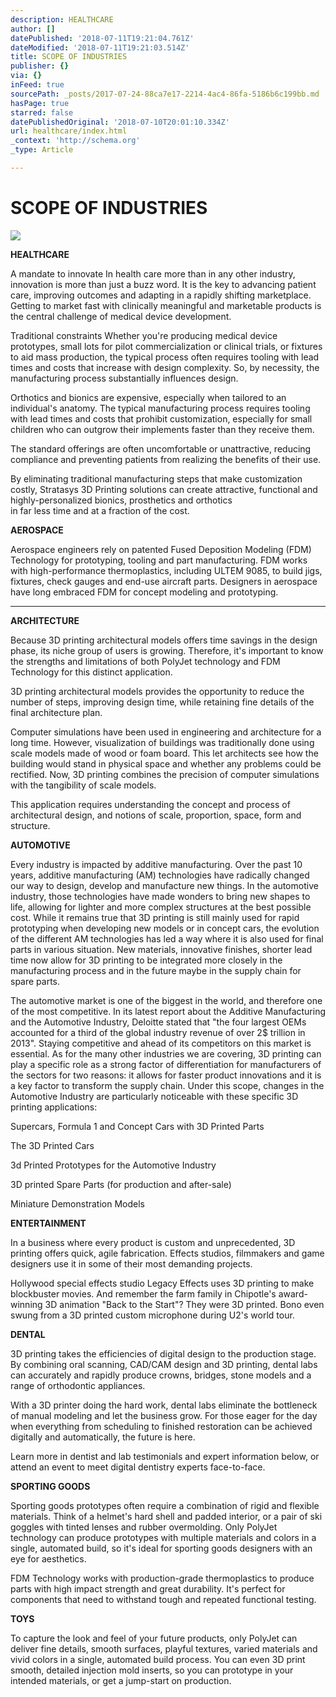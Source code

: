 ```yaml
---
description: HEALTHCARE
author: []
datePublished: '2018-07-11T19:21:04.761Z'
dateModified: '2018-07-11T19:21:03.514Z'
title: SCOPE OF INDUSTRIES
publisher: {}
via: {}
inFeed: true
sourcePath: _posts/2017-07-24-88ca7e17-2214-4ac4-86fa-5186b6c199bb.md
hasPage: true
starred: false
datePublishedOriginal: '2018-07-10T20:01:10.334Z'
url: healthcare/index.html
_context: 'http://schema.org'
_type: Article

---
```

# SCOPE OF INDUSTRIES
![](https://the-grid-user-content.s3-us-west-2.amazonaws.com/0e7f6288-04da-4e4e-a0d1-664cc3305157.jpg)

**HEALTHCARE**

A mandate to innovate In health care more than in any other industry, innovation is more than just a buzz word. It is the key to advancing patient care, improving outcomes and adapting in a rapidly shifting marketplace. Getting to market fast with clinically meaningful and marketable products is the central challenge of medical device development.

Traditional constraints Whether you're producing medical device prototypes, small lots for pilot commercialization or clinical trials, or fixtures to aid mass production, the typical process often requires tooling with lead times and costs that increase with design complexity. So, by necessity, the manufacturing process substantially influences design.

Orthotics and bionics are expensive, especially when tailored to an individual's anatomy. The typical manufacturing process requires tooling with lead times and costs that prohibit customization, especially for small children who can outgrow their implements faster than they receive them.

The standard offerings are often uncomfortable or unattractive, reducing compliance and preventing patients from realizing the benefits of their use.

By eliminating traditional manufacturing steps that make customization costly, Stratasys 3D Printing solutions can create attractive, functional and highly-personalized bionics, prosthetics and orthotics  
in far less time and at a fraction of the cost.

**AEROSPACE**

Aerospace engineers rely on patented Fused Deposition Modeling (FDM) Technology for prototyping, tooling and part manufacturing. FDM works with high-performance thermoplastics, including ULTEM 9085, to build jigs, fixtures, check gauges and end-use aircraft parts. Designers in aerospace have long embraced FDM for concept modeling and prototyping.

---

**ARCHITECTURE**

Because 3D printing architectural models offers time savings in the design phase, its niche group of users is growing. Therefore, it's important to know the strengths and limitations of both PolyJet technology and FDM Technology for this distinct application.

3D printing architectural models provides the opportunity to reduce the number of steps, improving design time, while retaining fine details of the final architecture plan.

Computer simulations have been used in engineering and architecture for a long time. However, visualization of buildings was traditionally done using scale models made of wood or foam board. This let architects see how the building would stand in physical space and whether any problems could be rectified. Now, 3D printing combines the precision of computer simulations with the tangibility of scale models.

This application requires understanding the concept and process of architectural design, and notions of scale, proportion, space, form and structure.

**AUTOMOTIVE**

Every industry is impacted by additive manufacturing. Over the past 10 years, additive manufacturing (AM) technologies have radically changed our way to design, develop and manufacture new things. In the automotive industry, those technologies have made wonders to bring new shapes to life, allowing for lighter and more complex structures at the best possible cost. While it remains true that 3D printing is still mainly used for rapid prototyping when developing new models or in concept cars, the evolution of the different AM technologies has led a way where it is also used for final parts in various situation. New materials, innovative finishes, shorter lead time now allow for 3D printing to be integrated more closely in the manufacturing process and in the future maybe in the supply chain for spare parts.

The automotive market is one of the biggest in the world, and therefore one of the most competitive. In its latest report about the Additive Manufacturing and the Automotive Industry, Deloitte stated that "the four largest OEMs accounted for a third of the global industry revenue of over 2$ trillion in 2013". Staying competitive and ahead of its competitors on this market is essential. As for the many other industries we are covering, 3D printing can play a specific role as a strong factor of differentiation for manufacturers of the sectors for two reasons: it allows for faster product innovations and it is a key factor to transform the supply chain. Under this scope, changes in the Automotive Industry are particularly noticeable with these specific 3D printing applications:

Supercars, Formula 1 and Concept Cars with 3D Printed Parts

The 3D Printed Cars

3d Printed Prototypes for the Automotive Industry

3D printed Spare Parts (for production and after-sale)

Miniature Demonstration Models

**ENTERTAINMENT**

In a business where every product is custom and unprecedented, 3D printing offers quick, agile fabrication. Effects studios, filmmakers and game designers use it in some of their most demanding projects.

Hollywood special effects studio Legacy Effects uses 3D printing to make blockbuster movies. And remember the farm family in Chipotle's award-winning 3D animation "Back to the Start"? They were 3D printed. Bono even swung from a 3D printed custom microphone during U2's world tour.

**DENTAL**

3D printing takes the efficiencies of digital design to the production stage. By combining oral scanning, CAD/CAM design and 3D printing, dental labs can accurately and rapidly produce crowns, bridges, stone models and a range of orthodontic appliances.

With a 3D printer doing the hard work, dental labs eliminate the bottleneck of manual modeling and let the business grow. For those eager for the day when everything from scheduling to finished restoration can be achieved digitally and automatically, the future is here.

Learn more in dentist and lab testimonials and expert information below, or attend an event to meet digital dentistry experts face-to-face.

**SPORTING GOODS**

Sporting goods prototypes often require a combination of rigid and flexible materials. Think of a helmet's hard shell and padded interior, or a pair of ski goggles with tinted lenses and rubber overmolding. Only PolyJet technology can produce prototypes with multiple materials and colors in a single, automated build, so it's ideal for sporting goods designers with an eye for aesthetics.

FDM Technology works with production-grade thermoplastics to produce parts with high impact strength and great durability. It's perfect for components that need to withstand tough and repeated functional testing.

**TOYS**

To capture the look and feel of your future products, only PolyJet can deliver fine details, smooth surfaces, playful textures, varied materials and vivid colors in a single, automated build process. You can even 3D print smooth, detailed injection mold inserts, so you can prototype in your intended materials, or get a jump-start on production.